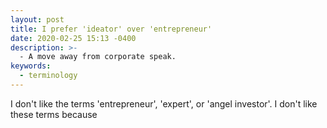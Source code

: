 ```yaml
---
layout: post
title: I prefer 'ideator' over 'entrepreneur'
date: 2020-02-25 15:13 -0400
description: >-
  - A move away from corporate speak.
keywords:
  - terminology
---
```


I don't like the terms 'entrepreneur', 'expert', or 'angel investor'. I don't like these terms because
